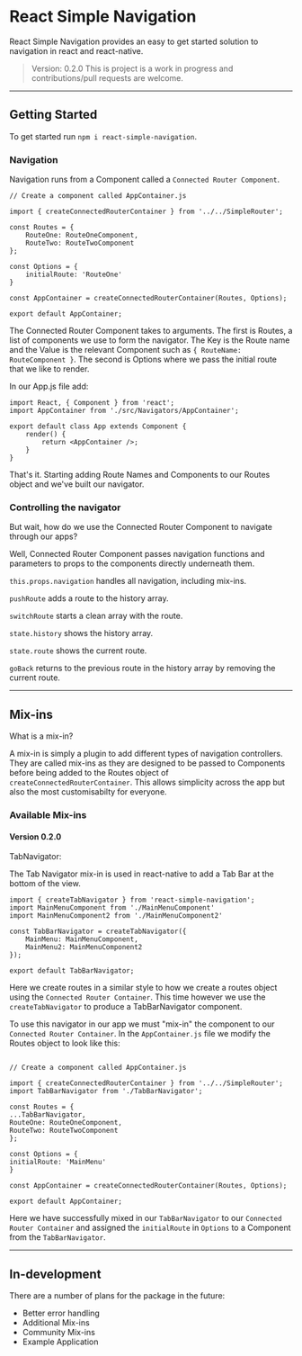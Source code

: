 # React Simple Navigation

React Simple Navigation provides an easy to get started solution to navigation in react and react-native.

> Version: 0.2.0
> This is project is a work in progress and contributions/pull requests are welcome.

---

## Getting Started

To get started run `npm i react-simple-navigation`.

### Navigation

Navigation runs from a Component called a `Connected Router Component`.

```
// Create a component called AppContainer.js

import { createConnectedRouterContainer } from '../../SimpleRouter';

const Routes = {
	RouteOne: RouteOneComponent,
	RouteTwo: RouteTwoComponent
};

const Options = {
	initialRoute: 'RouteOne'
}

const AppContainer = createConnectedRouterContainer(Routes, Options);

export default AppContainer;
```

The Connected Router Component takes to arguments. The first is Routes, a list of components we use to form the navigator. The Key is the Route name and the Value is the relevant Component such as `{ RouteName: RouteComponent }`. The second is Options where we pass the initial route that we like to render.

In our App.js file add:

```
import React, { Component } from 'react';
import AppContainer from './src/Navigators/AppContainer';

export default class App extends Component {
	render() {
		return <AppContainer />;
	}
}
```

That's it. Starting adding Route Names and Components to our Routes object and we've built our navigator.

### Controlling the navigator

But wait, how do we use the Connected Router Component to navigate through our apps?

Well, Connected Router Component passes navigation functions and parameters to props to the components directly underneath them.

`this.props.navigation` handles all navigation, including mix-ins.

`pushRoute` adds a route to the history array.

`switchRoute` starts a clean array with the route.

`state.history` shows the history array.

`state.route` shows the current route.

`goBack` returns to the previous route in the history array by removing the current route.

---

## Mix-ins

What is a mix-in?

A mix-in is simply a plugin to add different types of navigation controllers. They are called mix-ins as they are designed to be passed to Components before being added to the Routes object of `createConnectedRouterContainer`. This allows simplicity across the app but also the most customisabilty for everyone.

### Available Mix-ins

#### Version 0.2.0

TabNavigator:

The Tab Navigator mix-in is used in react-native to add a Tab Bar at the bottom of the view.

```
import { createTabNavigator } from 'react-simple-navigation';
import MainMenuComponent from './MainMenuComponent'
import MainMenuComponent2 from './MainMenuComponent2'

const TabBarNavigator = createTabNavigator({
	MainMenu: MainMenuComponent,
	MainMenu2: MainMenuComponent2
});

export default TabBarNavigator;
```

Here we create routes in a similar style to how we create a routes object using the `Connected Router Container`. This time however we use the `createTabNavigator` to produce a TabBarNavigator component.

To use this navigator in our app we must "mix-in" the component to our `Connected Router Container`. In the `AppContainer.js` file we modify the Routes object to look like this:

```

// Create a component called AppContainer.js

import { createConnectedRouterContainer } from '../../SimpleRouter';
import TabBarNavigator from './TabBarNavigator';

const Routes = {
...TabBarNavigator,
RouteOne: RouteOneComponent,
RouteTwo: RouteTwoComponent
};

const Options = {
initialRoute: 'MainMenu'
}

const AppContainer = createConnectedRouterContainer(Routes, Options);

export default AppContainer;

```

Here we have successfully mixed in our `TabBarNavigator` to our `Connected Router Container` and assigned the `initialRoute` in `Options` to a Component from the `TabBarNavigator`.

---

## In-development

There are a number of plans for the package in the future:

-   Better error handling
-   Additional Mix-ins
-   Community Mix-ins
-   Example Application
